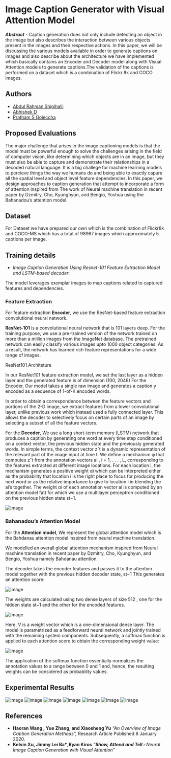 
# Image Caption Generator with Visual Attention Model


**_Abstract -_** Caption generation does not only include
detecting an object in the image but also describes the
interaction between various objects present in the images
and their respective actions.
In this paper, we will be discussing the various models
available in order to generate captions on images and also
describe about the architecture we have implemented
which basically contains an Encoder and Decoder model
along with Visual Attention models to generate
captions.The validation of the captions is performed on a
dataset which is a combination of Flickr 8k and COCO
images.


## Authors

- [Abdul Rahman Shigihalli](https://www.github.com/abdul-bit)
- [Abhishek D](https://github.com/abhishekd23)
- [Pratham S Goleccha](https://www.linkedin.com/in/psg0701)



## Proposed Evaluations

The major challenge that arises in the image captioning
models is that the model must be powerful enough to solve the
challenges arising in the field of computer vision, like
determining which objects are in an image, but they must also
be able to capture and demonstrate their relationships in a
decoded natural language. It is a big challege for machine
learning models to percieve things the way we humans do and
being able to exactly capure all the spatial level and object
level feature dependencies.
In this paper, we design approaches to caption generation that
attempt to incorporate a form of attention inspired from The
work of Neural machine translation in recent paper by
Dzmitry, Cho, Kyunghyun, and Bengio, Yoshua using the
Bahanadou’s attention model.



## Dataset

For Dataset we have prepared our own which is the
combination of Flickr8k and COCO-MS which has a total of
98967 images which approximately 5 captions per image.

## Training details

- _Image Caption Generation Using Resnet-101 Feature Extraction Model and LSTM-based decoder_:

The model leverages exemplar images to map captions
related to captured features and dependencies.

### Feature Extraction

For feature extraction **Encoder**, we use the ResNet-based feature
extraction convolutional neural network.

**ResNet-101** is a convolutional neural network that is 101 layers
deep. For the training purpose, we use a pre-trained version of
the network trained on more than a million images from the
ImageNet database. The pretrained network can easily classify
various images upto 1000 object categories. As a result, the
network has learned rich feature representations for a wide
range of images.

ResNet101 Architeture

In our ResNet101 feature extraction model, we set the last layer
as a hidden layer and the generated feature is of dimension
(100, 2048)
For the Encoder, Our model takes a single raw image and
generates a caption y encoded as a sequence of 1-of-K encoded
words.

In order to obtain a correspondence between the feature vectors
and portions of the 2-D image, we extract features from a lower
convolutional layer, unlike previous work which instead used a
fully connected layer. This allows the decoder to selectively
focus on certain parts of an image by selecting a subset of all
the feature vectors.


For the **Decoder**,
We use a long short-term memory (LSTM) network that
produces a caption by generating one word at every time step
conditioned on a context vector, the previous hidden state and
the previously generated words.
In simple terms, the context vector zˆt is a dynamic
representation of the relevant part of the image input at time t.
We define a mechanism φ that computes zˆt from the annotation
vectors ai , i = 1, . . . , L, corresponding to the features extracted
at different image locations. For each location i, the mechanism
generates a positive weight αi which can be interpreted either as
the probability that location i is the right place to focus for
producing the next word or as the relative importance to give to
location i in blending the ai’s together. The weight αi of each
annotation vector ai is computed by an attention model fatt for
which we use a multilayer perceptron conditioned on the
previous hidden state st−1. 

![image](https://github.com/abdul-bit/Image-Caption-Generator-with-Visual-Attention-Model/assets/59999587/7039689f-d4ce-4f08-97f3-c59683d65fbf)

### Bahanadou’s Attention Model
For the **Attention model**, We represent
the global attention model which is the Bahdanau attention
model inspired from neural machine translation. 

We modelled an overall global attention mechanism inspired
from Neural machine translation in recent paper by Dzmitry,
Cho, Kyunghyun, and Bengio, Yoshua namely Bahdanau
attention. 

The decoder takes the encoder features and passes it
to the attention model together with the previous hidden
decoder state, st−1
This generates an attention score:

![image](https://github.com/abdul-bit/Image-Caption-Generator-with-Visual-Attention-Model/assets/59999587/1ddad6f8-589a-4816-8f1b-cc142750b01d)

The weights are calculated using two dense layers of size 512 ,
one for the hidden state st−1 and the other for the encoded
features.

![image](https://github.com/abdul-bit/Image-Caption-Generator-with-Visual-Attention-Model/assets/59999587/07e82288-dbda-4269-bc09-eb8cae979429)

Here,
V is a weight vector which is a one-dimensional dense layer.
The model is parametrized as a feedforward neural network and
jointly trained with the remaining system components.
Subsequently, a softmax function is applied to each attention
score to obtain the corresponding weight value:

![image](https://github.com/abdul-bit/Image-Caption-Generator-with-Visual-Attention-Model/assets/59999587/adbe5613-c4a2-4485-bfba-95b2871a9067)

The application of the softmax function essentially normalizes
the annotation values to a range between 0 and 1 and, hence, the
resulting weights can be considered as probability values.


## Experimental Results

![image](https://github.com/abdul-bit/Image-Caption-Generator-with-Visual-Attention-Model/assets/59999587/745dee4b-0cfd-490e-862b-cf67aa42e9a3)
![image](https://github.com/abdul-bit/Image-Caption-Generator-with-Visual-Attention-Model/assets/59999587/3eba5300-3b1c-421b-ac30-8c4c1a59a361)
![image](https://github.com/abdul-bit/Image-Caption-Generator-with-Visual-Attention-Model/assets/59999587/6cd19864-3066-4a2c-b9bc-0b24ed4bb151)
![image](https://github.com/abdul-bit/Image-Caption-Generator-with-Visual-Attention-Model/assets/59999587/8a763539-82ef-41db-86b0-1e7c5b58b233)
![image](https://github.com/abdul-bit/Image-Caption-Generator-with-Visual-Attention-Model/assets/59999587/b07d47b8-227a-4fe9-9b62-5906eabf8294)
![image](https://github.com/abdul-bit/Image-Caption-Generator-with-Visual-Attention-Model/assets/59999587/5d573305-c2b1-4fdc-a2c7-523dbfa6ae37)
![image](https://github.com/abdul-bit/Image-Caption-Generator-with-Visual-Attention-Model/assets/59999587/fa557696-225c-494e-a6d6-aff3015cc408)



## References

- **Haoran Wang , Yue Zhang, and Xiaosheng Yu**
 _“An Overview of Image Caption Generation Methods”,_ Research Article Published 8 January 2020.
- **Kelvin Xu, Jimmy Lei Ba†,Ryan Kiros**
 _“**Show, Attend and Tell :** Neural Image Caption Generation with Visual Attention"_

